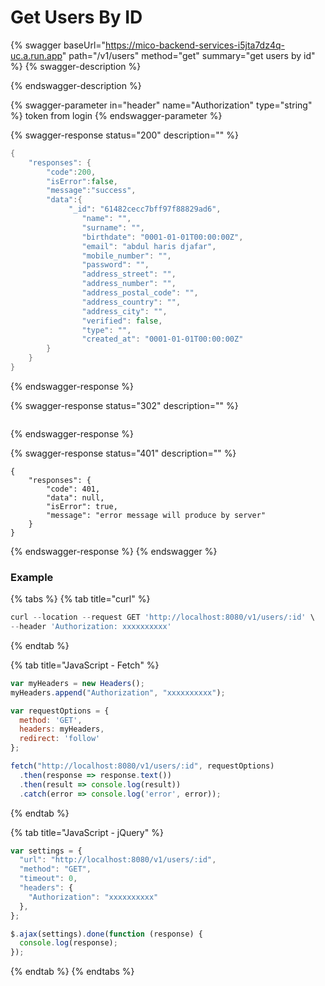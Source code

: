 # Get Users By ID

{% swagger baseUrl="https://mico-backend-services-i5jta7dz4q-uc.a.run.app" path="/v1/users" method="get" summary="get users by id" %}
{% swagger-description %}

{% endswagger-description %}

{% swagger-parameter in="header" name="Authorization" type="string" %}
token from login
{% endswagger-parameter %}

{% swagger-response status="200" description="" %}
```go
{
    "responses": {
        "code":200,
        "isError":false,
        "message":"success",
        "data":{
             "_id": "61482cecc7bff97f88829ad6",
                "name": "",
                "surname": "",
                "birthdate": "0001-01-01T00:00:00Z",
                "email": "abdul haris djafar",
                "mobile_number": "",
                "password": "",
                "address_street": "",
                "address_number": "",
                "address_postal_code": "",
                "address_country": "",
                "address_city": "",
                "verified": false,
                "type": "",
                "created_at": "0001-01-01T00:00:00Z"
        }
    }
}
```
{% endswagger-response %}

{% swagger-response status="302" description="" %}
```
```
{% endswagger-response %}

{% swagger-response status="401" description="" %}
```
{
    "responses": {
        "code": 401,
        "data": null,
        "isError": true,
        "message": "error message will produce by server"
    }
}
```
{% endswagger-response %}
{% endswagger %}

### Example

{% tabs %}
{% tab title="curl" %}
```javascript
curl --location --request GET 'http://localhost:8080/v1/users/:id' \
--header 'Authorization: xxxxxxxxxx'
```
{% endtab %}

{% tab title="JavaScript - Fetch" %}
```javascript
var myHeaders = new Headers();
myHeaders.append("Authorization", "xxxxxxxxxx");

var requestOptions = {
  method: 'GET',
  headers: myHeaders,
  redirect: 'follow'
};

fetch("http://localhost:8080/v1/users/:id", requestOptions)
  .then(response => response.text())
  .then(result => console.log(result))
  .catch(error => console.log('error', error));
```


{% endtab %}

{% tab title="JavaScript - jQuery" %}
```javascript
var settings = {
  "url": "http://localhost:8080/v1/users/:id",
  "method": "GET",
  "timeout": 0,
  "headers": {
    "Authorization": "xxxxxxxxxx"
  },
};

$.ajax(settings).done(function (response) {
  console.log(response);
});
```


{% endtab %}
{% endtabs %}
